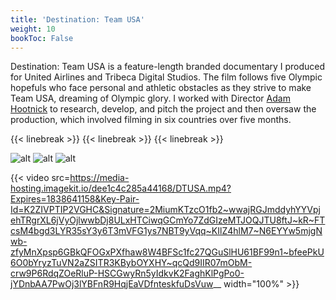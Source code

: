 ```yaml
---
title: 'Destination: Team USA'
weight: 10
bookToc: False
---
```


Destination: Team USA is a feature-length branded documentary I produced for United Airlines and Tribeca Digital Studios. The film follows five Olympic hopefuls who face personal and athletic obstacles as they strive to make Team USA, dreaming of Olympic glory. I worked with Director [Adam Hootnick](https://www.adamhootnick.com/) to research, develop, and pitch the project and then oversaw the production, which involved filming in six countries over five months.

{{< linebreak >}}
{{< linebreak >}}
{{< linebreak >}}

![alt](/DTUSA/DTUSA60.jpg)
![alt](/DTUSA/DTUSA20.jpg)
![alt](/DTUSA/DTUSA40.jpg)

{{< video src=https://media-hosting.imagekit.io/dee1c4c285a44168/DTUSA.mp4?Expires=1838641158&Key-Pair-Id=K2ZIVPTIP2VGHC&Signature=2MiumKTzcO1fb2~wwajRGJmddyhYYVpjehTRgrXL6jVyOjlwwbDj8ULxHTCiwqGCmYo7ZdGIzeMTJOQJTU8ftJ~kR~FTcsM4bgd3LYR35sY3y6T3mVFG1ys7NBT9yVqq~KIlZ4hlM7~N6EYYw5mjgNwb-zfyMnXpsp6GBkQFOGxPXfhaw8W4BFSc1fc27QGuSlHU61BF99n1~bfeePkU6O0bYryzTuVN2aZSITR3KBybOYXHY~qcQd9IIR07mObM-crw9P6RdqZOeRluP-HSCGwyRn5yIdkvK2FaghKlPgPo0-jYDnbAA7PwOj3lYBFnR9HqjEaVDfnteskfuDsVuw__ width="100%" >}}
